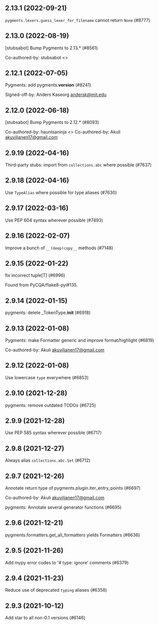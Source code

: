 ## 2.13.1 (2022-09-21)

`pygments.lexers.guess_lexer_for_filename` cannot return `None` (#8777)

## 2.13.0 (2022-08-19)

[stubsabot] Bump Pygments to 2.13.* (#8561)

Co-authored-by: stubsabot <>

## 2.12.1 (2022-07-05)

Pygments: add pygments.__version__ (#8241)

Signed-off-by: Anders Kaseorg <andersk@mit.edu>

## 2.12.0 (2022-06-18)

[stubsabot] Bump Pygments to 2.12.* (#8093)

Co-authored-by: hauntsaninja <>
Co-authored-by: Akuli <akuviljanen17@gmail.com>

## 2.9.19 (2022-04-16)

Third-party stubs: import from `collections.abc` where possible (#7637)

## 2.9.18 (2022-04-16)

Use `TypeAlias` where possible for type aliases (#7630)

## 2.9.17 (2022-03-16)

Use PEP 604 syntax wherever possible (#7493)

## 2.9.16 (2022-02-07)

Improve a bunch of `__(deep)copy__` methods (#7148)

## 2.9.15 (2022-01-22)

fix incorrect tuple[T] (#6996)

Found from PyCQA/flake8-pyi#135.

## 2.9.14 (2022-01-15)

pygments: delete _TokenType.__init__ (#6918)

## 2.9.13 (2022-01-08)

Pygments: make Formatter generic and improve format/highlight (#6819)

Co-authored-by: Akuli <akuviljanen17@gmail.com>

## 2.9.12 (2022-01-08)

Use lowercase `type` everywhere (#6853)

## 2.9.10 (2021-12-28)

pygments: remove outdated TODOs (#6725)

## 2.9.9 (2021-12-28)

Use PEP 585 syntax wherever possible (#6717)

## 2.9.8 (2021-12-27)

Always alias `collections.abc.Set` (#6712)

## 2.9.7 (2021-12-26)

Annotate return type of pygments.plugin.iter_entry_points (#6697)

Co-authored-by: Akuli <akuviljanen17@gmail.com>

pygments: Annotate several generator functions (#6695)

## 2.9.6 (2021-12-21)

pygments.formatters.get_all_formatters yields Formatters (#6636)

## 2.9.5 (2021-11-26)

Add mypy error codes to '# type: ignore' comments (#6379)

## 2.9.4 (2021-11-23)

Reduce use of deprecated `typing` aliases (#6358)

## 2.9.3 (2021-10-12)

Add star to all non-0.1 versions (#6146)

